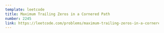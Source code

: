 ```yaml
---
template: leetcode
title: Maximum Trailing Zeros in a Cornered Path
number: 2245
link: https://leetcode.com/problems/maximum-trailing-zeros-in-a-cornered-path
---
```

